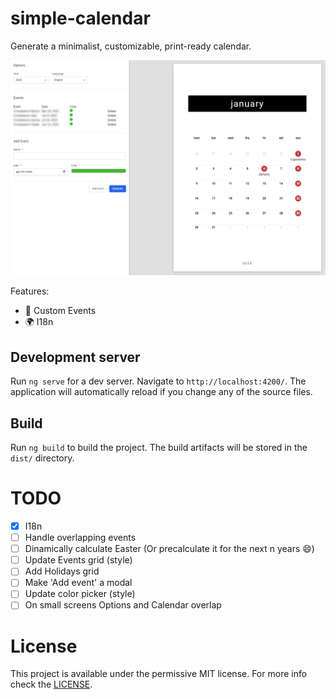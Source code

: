 # simple-calendar

Generate a minimalist, customizable, print-ready calendar.

![](.github/media/screenshot.png)

Features:

- 🚩 Custom Events
- 🌍 I18n


## Development server

Run `ng serve` for a dev server. Navigate to `http://localhost:4200/`. The application will automatically reload if you change any of the source files.

## Build

Run `ng build` to build the project. The build artifacts will be stored in the `dist/` directory.

# TODO

- [x] I18n
- [ ] Handle overlapping events
- [ ] Dinamically calculate Easter (Or precalculate it for the next n years 😄)
- [ ] Update Events grid (style)
- [ ] Add Holidays grid
- [ ] Make 'Add event' a modal
- [ ] Update color picker (style)
- [ ] On small screens Options and Calendar overlap

# License

This project is available under the permissive MIT license. For more info check the [LICENSE](https://github.com/alexandru-cazacu/jirello/blob/master/LICENSE).
